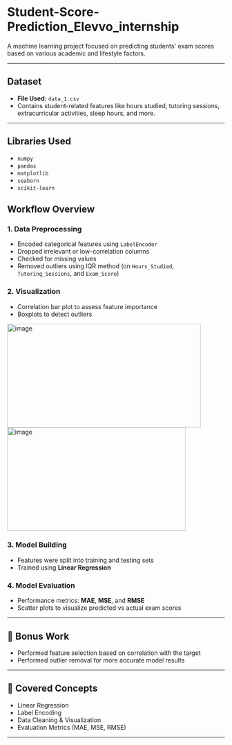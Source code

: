 # Student-Score-Prediction_Elevvo_internship

A machine learning project focused on predicting students' exam scores based on various academic and lifestyle factors.

---

##  Dataset
- **File Used:** `data_1.csv`
- Contains student-related features like hours studied, tutoring sessions, extracurricular activities, sleep hours, and more.

---

##  Libraries Used
- `numpy`
- `pandas`
- `matplotlib`
- `seaborn`
- `scikit-learn`


##  Workflow Overview

### 1. Data Preprocessing
- Encoded categorical features using `LabelEncoder`
- Dropped irrelevant or low-correlation columns
- Checked for missing values
- Removed outliers using IQR method (on `Hours_Studied`, `Tutoring_Sessions`, and `Exam_Score`)

### 2. Visualization
- Correlation bar plot to assess feature importance
- Boxplots to detect outliers

<img width="448" height="239" alt="image" src="https://github.com/user-attachments/assets/6dea4797-d25b-44c8-ba4a-28bf56fd9ce8" />

<img width="413" height="239" alt="image" src="https://github.com/user-attachments/assets/b6dbccf6-69f3-4c3d-9278-fc55024373df" />

### 3. Model Building
- Features were split into training and testing sets
- Trained using **Linear Regression**

### 4. Model Evaluation
- Performance metrics: **MAE**, **MSE**, and **RMSE**
- Scatter plots to visualize predicted vs actual exam scores

---

## 🌟 Bonus Work
- Performed feature selection based on correlation with the target
- Performed outlier removal for more accurate model results

---

## 📌 Covered Concepts
- Linear Regression
- Label Encoding
- Data Cleaning & Visualization
- Evaluation Metrics (MAE, MSE, RMSE)

---



